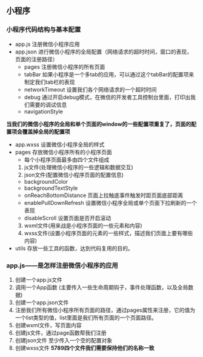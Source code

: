 ## 小程序
### 小程序代码结构与基本配置
- app.js
注册微信小程序应用
- app.json
进行微信小程序的全局配置（网络请求的超时时间，窗口的表现，页面的注册路径）
  - pages
  注册微信小程序的所有页面
  - tabBar
  如果小程序是一个多tab的应用，可以通过这个tabBar的配置项来制定我们tab栏的表现
  - networkTimeout
  设置我们各个网络请求的一个超时时间
  - debug
  通过开启debug模式，在微信的开发者工具控制台里面，打印出我们需要的调试信息
  - navigationStyle

**当我们的微信小程序的全局和单个页面的window的一些配置项重复了，页面的配置项会覆盖掉全局的配置项**
- app.wxss
设置微信小程序全局的样式
- pages
存放微信小程序所有的小程序页面
  - 每个小程序页面最多由四个文件组成
  1. js文件(处理微信小程序的一些逻辑和数据交互)
  2. json文件(配置微信小程序页面的配置信息)
  - backgroundColor
  - backgroundTextStyle 
  - onReachBottomDistance 页面上拉触底事件触发时距页面底部距离
  - enablePullDownRefresh 设置微信小程序全局或单个页面下拉刷新的一个表现
  - disableScroll 设置页面是否开启滚动
  3. wxml文件(用来战是小程序页面的一些元素和内容)
  4. wxss文件(设置小程序页面的元素的一些样式，描述我们页面上要有哪些内容)
- utils
存放一些工具的函数，达到代码复用的目的。
### app.js——是怎样注册微信小程序的应用
1. 创建一个app.js文件
2. 调用一个App函数 (主要传入一些生命周期钩子，事件处理函数，以及全局数据)
3. 创建一个app.json文件
4. 注册我们所有微信小程序所有页面的路径，通过pages属性来注册，它的值为一个list类型的值，list里面是我们所有页面的一个页面路径。
5. 创建wxml文件，写页面内容
6. 创建js文件，通过page函数帮我们注册
7. 创建json文件 至少传入一个空的配置对象
8. 创建wxss文件
**5789四个文件我们需要保持他们的名称一致**
